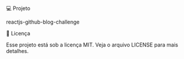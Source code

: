 💻 Projeto

reactjs-github-blog-challenge

📝 Licença

Esse projeto está sob a licença MIT. Veja o arquivo LICENSE para mais detalhes.
